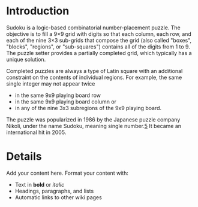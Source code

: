 # Introduction #

Sudoku is a logic-based combinatorial number-placement puzzle. The objective is to fill a 9×9 grid with digits so that each column, each row, and each of the nine 3×3 sub-grids that compose the grid (also called "boxes", "blocks", "regions", or "sub-squares") contains all of the digits from 1 to 9. The puzzle setter provides a partially completed grid, which typically has a unique solution.

Completed puzzles are always a type of Latin square with an additional constraint on the contents of individual regions. For example, the same single integer may not appear twice

  * in the same 9x9 playing board row
  * in the same 9x9 playing board column or
  * in any of the nine 3x3 subregions of the 9x9 playing board.

The puzzle was popularized in 1986 by the Japanese puzzle company Nikoli, under the name Sudoku, meaning single number.[5](5.md) It became an international hit in 2005.


# Details #

Add your content here.  Format your content with:
  * Text in **bold** or _italic_
  * Headings, paragraphs, and lists
  * Automatic links to other wiki pages